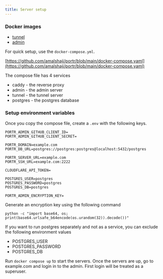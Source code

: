 ```yaml
---
title: Server setup
---
```


### Docker images

- [tunnel](https://hub.docker.com/r/amalshaji/portr-tunnel/tags)
- [admin](https://hub.docker.com/r/amalshaji/portr-admin/tags)

For quick setup, use the `docker-compose.yml`.

[https://github.com/amalshaji/portr/blob/main/docker-compose.yaml](https://github.com/amalshaji/portr/blob/main/docker-compose.yaml)

The compose file has 4 services

- caddy - the reverse proxy
- admin - the admin server
- tunnel - the tunnel server
- postgres - the postgres database

### Setup environment variables

Once you copy the compose file, create a `.env` with the following keys.

```text
PORTR_ADMIN_GITHUB_CLIENT_ID=
PORTR_ADMIN_GITHUB_CLIENT_SECRET=

PORTR_DOMAIN=example.com
PORTR_DB_URL=postgres://postgres:postgres@localhost:5432/postgres

PORTR_SERVER_URL=example.com
PORTR_SSH_URL=example.com:2222

CLOUDFLARE_API_TOKEN=

POSTGRES_USER=postgres
POSTGRES_PASSWORD=postgres
POSTGRES_DB=postgres

PORTR_ADMIN_ENCRYPTION_KEY=
```

Generate an encryption key using the following command

```shell
python -c "import base64, os; print(base64.urlsafe_b64encode(os.urandom(32)).decode())"
```

If you want to run postgres separately and not as a service, you can exclude the following environment values

- POSTGRES_USER
- POSTGRES_PASSWORD
- POSTGRES_DB

Run `docker compose up` to start the servers. Once the servers are up, go to example.com and login in to the admin.
First login will be treated as a superuser.


